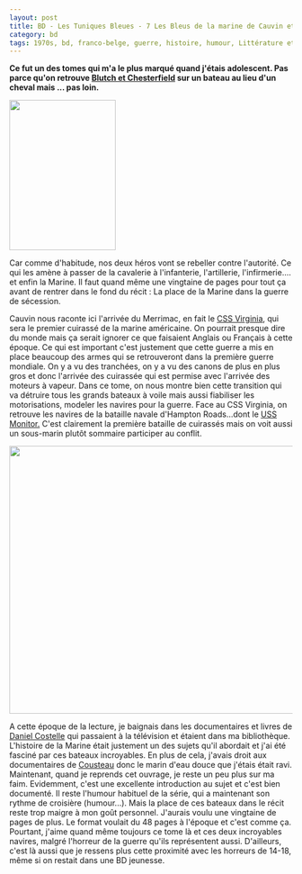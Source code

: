 ```yaml
---
layout: post
title: BD - Les Tuniques Bleues - 7 Les Bleus de la marine de Cauvin et Lambil (1975)
category: bd
tags: 1970s, bd, franco-belge, guerre, histoire, humour, Littérature et BD, usa
---
```

**Ce fut un des tomes qui m'a le plus marqué quand j'étais adolescent. Pas parce qu'on retrouve <a href="https://cheziceman.wordpress.com/2017/09/05/bd-les-tuniques-bleues-1-un-chariot-dans-louest-de-cauvin-et-salverius-1970/">Blutch et Chesterfield</a> sur un bateau au lieu d'un cheval mais ... pas loin.**

<img class="alignleft size-full wp-image-22167" src="https://cheziceman.files.wordpress.com/2018/01/bleusmarine.jpeg" alt="" width="189" height="267" />

Car comme d'habitude, nos deux héros vont se rebeller contre l'autorité. Ce qui les amène à passer de la cavalerie à l'infanterie, l'artillerie, l'infirmerie.... et enfin la Marine. Il faut quand même une vingtaine de pages pour tout ça avant de rentrer dans le fond du récit : La place de la Marine dans la guerre de sécession.

Cauvin nous raconte ici l'arrivée du Merrimac, en fait le <a href="https://fr.wikipedia.org/wiki/CSS_Virginia">CSS Virginia</a>, qui sera le premier cuirassé de la marine américaine. On pourrait presque dire du monde mais ça serait ignorer ce que faisaient Anglais ou Français à cette époque. Ce qui est important c'est justement que cette guerre a mis en place beaucoup des armes qui se retrouveront dans la première guerre mondiale. On y a vu des tranchées, on y a vu des canons de plus en plus gros et donc l'arrivée des cuirassée qui est permise avec l'arrivée des moteurs à vapeur. Dans ce tome, on nous montre bien cette transition qui va détruire tous les grands bateaux à voile mais aussi fiabiliser les motorisations, modeler les navires pour la guerre. Face au CSS Virginia, on retrouve les navires de la bataille navale d'Hampton Roads...dont le <a href="https://fr.wikipedia.org/wiki/USS_Monitor">USS Monitor.</a> C'est clairement la première bataille de cuirassés mais on voit aussi un sous-marin plutôt sommaire participer au conflit.

<img class="aligncenter size-full wp-image-22168" src="https://cheziceman.files.wordpress.com/2018/01/bleusmarine2.jpg" alt="" width="712" height="476" />

A cette époque de la lecture, je baignais dans les documentaires et livres de <a href="https://fr.wikipedia.org/wiki/Daniel_Costelle">Daniel Costelle</a> qui passaient à la télévision et étaient dans ma bibliothèque. L'histoire de la Marine était justement un des sujets qu'il abordait et j'ai été fasciné par ces bateaux incroyables. En plus de cela, j'avais droit aux documentaires de <a href="https://cheziceman.wordpress.com/2016/10/08/cinema-lodyssee-ou-limpossibilite-cousteau/">Cousteau</a> donc le marin d'eau douce que j'étais était ravi. Maintenant, quand je reprends cet ouvrage, je reste un peu plus sur ma faim. Evidemment, c'est une excellente introduction au sujet et c'est bien documenté. Il reste l'humour habituel de la série, qui a maintenant son rythme de croisière (humour...). Mais la place de ces bateaux dans le récit reste trop maigre à mon goût personnel. J'aurais voulu une vingtaine de pages de plus. Le format voulait du 48 pages à l'époque et c'est comme ça. Pourtant, j'aime quand même toujours ce tome là et ces deux incroyables navires, malgré l'horreur de la guerre qu'ils représentent aussi. D'ailleurs, c'est là aussi que je ressens plus cette proximité avec les horreurs de 14-18, même si on restait dans une BD jeunesse.
